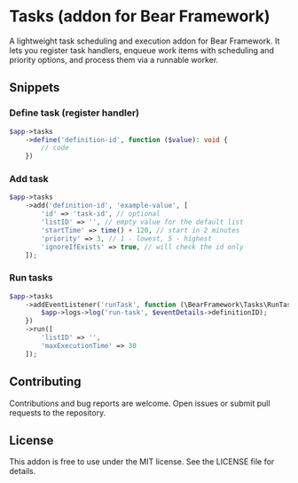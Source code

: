 # Tasks (addon for Bear Framework)

A lightweight task scheduling and execution addon for Bear Framework. It lets you register task handlers, enqueue work items with scheduling and priority options, and process them via a runnable worker.

## Snippets

### Define task (register handler)

```php
$app->tasks
    ->define('definition-id', function ($value): void {
        // code
    })
```

### Add task
```php
$app->tasks
    ->add('definition-id', 'example-value', [
        'id' => 'task-id', // optional
        'listID' => '', // empty value for the default list
        'startTime' => time() + 120, // start in 2 minutes
        'priority' => 3, // 1 - lowest, 5 - highest
        'ignoreIfExists' => true, // will check the id only
    ]);
```

### Run tasks
```php
$app->tasks
    ->addEventListener('runTask', function (\BearFramework\Tasks\RunTaskEventDetails $eventDetails) use ($app) {
        $app->logs->log('run-task', $eventDetails->definitionID);
    })
    ->run([
        'listID' => '',
        'maxExecutionTime' => 30
    ]);
```

## Contributing

Contributions and bug reports are welcome. Open issues or submit pull requests to the repository.

## License

This addon is free to use under the MIT license. See the LICENSE file for details.